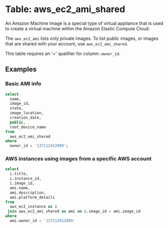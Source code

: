 # Table: aws_ec2_ami_shared

An Amazon Machine Image is a special type of virtual appliance that is used to create a virtual machine within the Amazon Elastic Compute Cloud.

The `aws_ec2_ami` lists only private images.  To list public images, or images that are shared with your account, use `aws_ec2_ami_shared`.

This table requires an '=' qualifier for column: `owner_id`.  
## Examples

### Basic AMI info

```sql
select
  name,
  image_id,
  state,
  image_location,
  creation_date,
  public,
  root_device_name
from
  aws_ec2_ami_shared
where 
  owner_id = '137112412989';
```


### AWS instances using images from a specific AWS account

```sql
select
  i.title,
  i.instance_id,
  i.image_id,
  ami.name,
  ami.description,
  ami.platform_details
from 
  aws_ec2_instance as i
 join aws_ec2_ami_shared as ami on i.image_id = ami.image_id
where
  ami.owner_id = '137112412989'
```